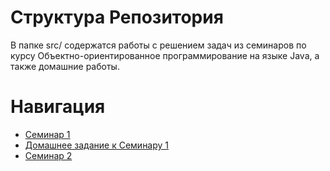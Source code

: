 # Структура Репозитория

В папке src/ содержатся работы с решением задач из семинаров по курсу Объектно-ориентированное программирование на языке Java, а также домашние работы.

# Навигация

* [Семинар 1](https://github.com/MoraKsu/OOP_Java/tree/master/src/Seminar01)
* [Домашнее задание к Семинару 1](https://github.com/MoraKsu/OOP_Java/tree/master/src/Seminar01HomeWork)
* [Семинар 2](https://github.com/MoraKsu/OOP_Java/tree/master/src/Seminar02)